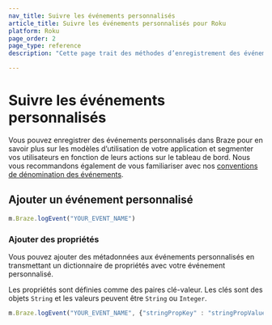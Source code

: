 ```yaml
---
nav_title: Suivre les événements personnalisés
article_title: Suivre les événements personnalisés pour Roku
platform: Roku
page_order: 2
page_type: reference
description: "Cette page trait des méthodes d’enregistrement des événements personnalisés via le SDK Braze."

---
```


# Suivre les événements personnalisés

Vous pouvez enregistrer des événements personnalisés dans Braze pour en savoir plus sur les modèles d’utilisation de votre application et segmenter vos utilisateurs en fonction de leurs actions sur le tableau de bord. Nous vous recommandons également de vous familiariser avec nos [conventions de dénomination des événements]({{site.baseurl}}/user_guide/data_and_analytics/custom_data/event_naming_conventions/).

## Ajouter un événement personnalisé

```javascript
m.Braze.logEvent("YOUR_EVENT_NAME")
```

### Ajouter des propriétés

Vous pouvez ajouter des métadonnées aux événements personnalisés en transmettant un dictionnaire de propriétés avec votre événement personnalisé.

Les propriétés sont définies comme des paires clé-valeur.  Les clés sont des objets `String` et les valeurs peuvent être `String` ou `Integer`.

```javascript
m.Braze.logEvent("YOUR_EVENT_NAME", {"stringPropKey" : "stringPropValue", "intPropKey" : Integer intPropValue})
```
